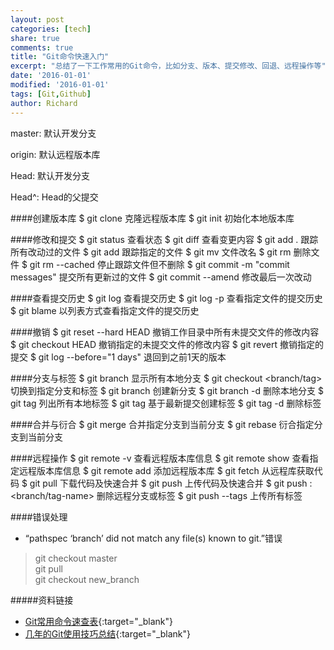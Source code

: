 ```yaml
---
layout: post
categories: [tech]
share: true
comments: true
title: "Git命令快速入门"
excerpt: "总结了一下工作常用的Git命令，比如分支、版本、提交修改、回退、远程操作等"
date: '2016-01-01'
modified: '2016-01-01'
tags: [Git,Github]
author: Richard
---
```

master: 默认开发分支

origin: 默认远程版本库

Head: 默认开发分支

Head^: Head的父提交

####创建版本库
	$ git clone <url>    克隆远程版本库
	$ git init           初始化本地版本库

####修改和提交
	$ git status          查看状态
	$ git diff            查看变更内容
	$ git add .           跟踪所有改动过的文件
	$ git add <file>      跟踪指定的文件
	$ git mv <old><new>   文件改名
	$ git rm<file>        删除文件
	$ git rm --cached<file>            停止跟踪文件但不删除
	$ git commit -m "commit messages"  提交所有更新过的文件
	$ git commit --amend               修改最后一次改动

####查看提交历史
	$ git log                    查看提交历史
	$ git log -p <file>          查看指定文件的提交历史
	$ git blame <file>           以列表方式查看指定文件的提交历史

####撤销
	$ git reset --hard HEAD      撤销工作目录中所有未提交文件的修改内容
	$ git checkout HEAD <file>   撤销指定的未提交文件的修改内容
	$ git revert <commit>        撤销指定的提交
	$ git log --before="1 days"  退回到之前1天的版本

####分支与标签
	$ git branch                   显示所有本地分支
	$ git checkout <branch/tag>    切换到指定分支和标签
	$ git branch <new-branch>      创建新分支
	$ git branch -d <branch>       删除本地分支
	$ git tag                      列出所有本地标签
	$ git tag <tagname>            基于最新提交创建标签
	$ git tag -d <tagname>         删除标签

####合并与衍合
	$ git merge <branch>        合并指定分支到当前分支
	$ git rebase <branch>       衍合指定分支到当前分支

####远程操作
	$ git remote -v                   查看远程版本库信息
	$ git remote show <remote>        查看指定远程版本库信息
	$ git remote add <remote> <url>   添加远程版本库
	$ git fetch <remote>              从远程库获取代码
	$ git pull <remote> <branch>      下载代码及快速合并
	$ git push <remote> <branch>      上传代码及快速合并
	$ git push <remote> :<branch/tag-name>  删除远程分支或标签
	$ git push --tags                       上传所有标签

####错误处理
* “pathspec ‘branch’ did not match any file(s) known to git.”错误

>git checkout master  
git pull  
git checkout new_branch

#####资料链接
* [Git常用命令速查表](http://painterlin.com/2015/01/30/Git-Resources.html/){:target="_blank"}
* [几年的Git使用技巧总结](http://www.codeceo.com/article/git-tips-years.html/){:target="_blank"}
